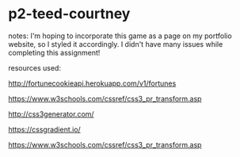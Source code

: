# p2-teed-courtney

notes:
I'm hoping to incorporate this game as a page on my portfolio website, so I styled it accordingly. I didn't have many issues while completing this assignment!

resources used:

http://fortunecookieapi.herokuapp.com/v1/fortunes

https://www.w3schools.com/cssref/css3_pr_transform.asp

http://css3generator.com/

https://cssgradient.io/

https://www.w3schools.com/cssref/css3_pr_transform.asp
